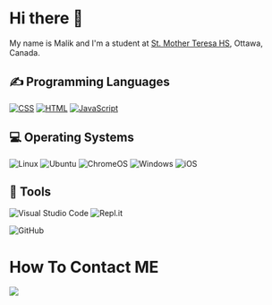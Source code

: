 <h1>Hi there 👋</h1>
<p>My name is Malik and I'm a student at <a href="http://mths.ca">St. Mother Teresa HS</a>, Ottawa, Canada.</p>

<!---
taken from Mr.coxall's github acount
--->

<h2>✍ Programming Languages</h2>
<p>
    <a href="https://github.com/search?q=user%3Amaliksalem1+language%3Acss"><img alt="CSS" src="https://img.shields.io/badge/CSS-1572B6.svg?logo=css3&logoColor=white"></a>
     <a href="https://github.com/search?q=user%3Amaliksalem1+language%3Ahtml"><img alt="HTML" src="https://img.shields.io/badge/HTML-E34F26.svg?logo=html5&logoColor=white"></a>
  <a href="https://github.com/search?q=user%3Amaliksalem1 +language%3Ajavascript"><img alt="JavaScript" src="https://img.shields.io/badge/JavaScript-F7DF1E.svg?logo=javascript&logoColor=black"></a>
    
<h2>💻 Operating Systems</h2>
<p>
  <img src="https://img.shields.io/badge/Linux-FCC624?logo=linux&logoColor=white" alt="Linux">
  <img src="https://img.shields.io/badge/Ubuntu-E95420?logo=ubuntu&logoColor=white" alt="Ubuntu">
  <img src="https://img.shields.io/badge/chrome%20os-3d89fc?logo=google%20chrome&logoColor=white" alt="ChromeOS">
  <img src="https://img.shields.io/badge/Windows-0078D6?logo=windows&logoColor=white" alt="Windows">
  <img src="https://img.shields.io/badge/iOS-000000?logo=ios&logoColor=white" alt="iOS">
</p>  

## 🔧 Tools

![Visual Studio Code](https://img.shields.io/badge/Visual%20Studio%20Code-0078d7.svg?style=for-the-badge&logo=visual-studio-code&logoColor=white)
  ![Repl.it](https://img.shields.io/badge/Repl.it-%230D101E.svg?style=for-the-badge&logo=replit&logoColor=white)
  
  ![GitHub](https://img.shields.io/badge/github-%23121011.svg?style=for-the-badge&logo=github&logoColor=white)
  
  # How To Contact ME
<a href="mailto:malik.salem@mths.ca?subject=%20"><img src="https://img.shields.io/badge/gmail-%23D14836.svg?&style=for-the-badge&logo=gmail&logoColor=white" /></a>&nbsp;&nbsp;&nbsp;&nbsp;
  
<!---
maliksalem1/maliksalem1 is a ✨ special ✨ repository because its `README.md` (this file) appears on your GitHub profile.
You can click the Preview link to take a look at your changes.
--->
